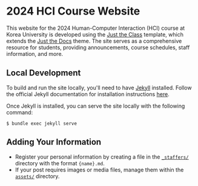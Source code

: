 # 2024 HCI Course Website

This website for the 2024 Human-Computer Interaction (HCI) course at Korea University is developed using the [Just the Class](https://github.com/kevinlin1/just-the-class) template, which extends the [Just the Docs](https://github.com/just-the-docs/just-the-docs) theme. The site serves as a comprehensive resource for students, providing announcements, course schedules, staff information, and more.

## Local Development

To build and run the site locally, you'll need to have [Jekyll](https://jekyllrb.com/) installed. Follow the official Jekyll documentation for installation instructions [here](https://jekyllrb.com/docs/installation/).

Once Jekyll is installed, you can serve the site locally with the following command:

```shell
$ bundle exec jekyll serve
```

## Adding Your Information

- Register your personal information by creating a file in the [`_staffers/`](./_staffers) directory with the format `{name}.md`.
- If your post requires images or media files, manage them within the [`assets/`](./assets) directory.